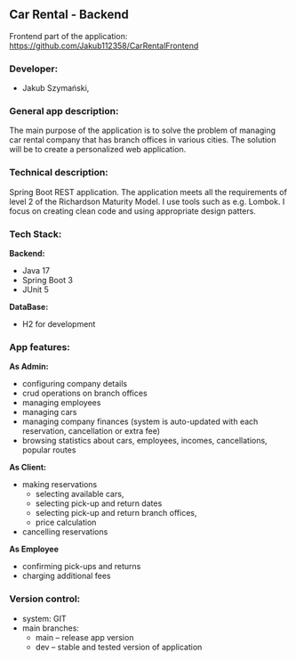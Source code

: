 ## Car Rental - Backend

Frontend part of the application: https://github.com/Jakub112358/CarRentalFrontend

### Developer:
- Jakub Szymański, 

### General app description:
The main purpose of the application is to solve the problem of managing car rental company that has branch offices in various cities. 
The solution will be to create a personalized web application.

### Technical description: 
Spring Boot REST application. The application meets all the requirements of level 2 of the Richardson Maturity Model. 
I use tools such as e.g. Lombok. I focus on creating clean code and using appropriate design patters.

### Tech Stack:
**Backend:**
- Java 17
- Spring Boot 3
- JUnit 5

**DataBase:**
- H2 for development

### App features: 

**As Admin:**

- configuring company details
- crud operations on branch offices
- managing employees
- managing cars
- managing company finances (system is auto-updated with each reservation, cancellation or extra fee)
- browsing statistics about cars, employees, incomes, cancellations, popular routes


 **As Client:**
 
- making reservations
  - selecting available cars,
  - selecting pick-up and return dates 
  - selecting pick-up and return branch offices,
  - price calculation
- cancelling reservations

**As Employee**

- confirming pick-ups and returns
- charging additional fees

### Version control: 
- system: GIT
- main branches:
  - main – release app version
  - dev – stable and tested version of application
